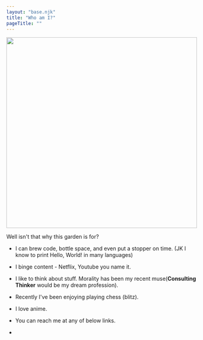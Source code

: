 ```yaml
---
layout: "base.njk"
title: "Who am I?"
pageTitle: ""
---
```

<img src="{{'/assets/img/whoami.jpg'}}" class="img-fluid" width="500" height="500" alt="">


Well isn't that why this garden is for?

* I can brew code, bottle space, and even put a stopper on time. (JK I know to print Hello, World! in many languages)

* I binge content - Netflix, Youtube you name it. 

* I like to think about stuff. Morality has been my recent muse(**Consulting Thinker** would be my dream profession).

* Recently I've been enjoying playing chess (blitz).

* I love anime.

* You can reach me at any of below links.

* <a href="https://twitter.com/AshikAshobot" class="fa fa-twitter"></a>
<a href="https://www.linkedin.com/in/ashikpoovanna" class="fa fa-linkedin"></a>

